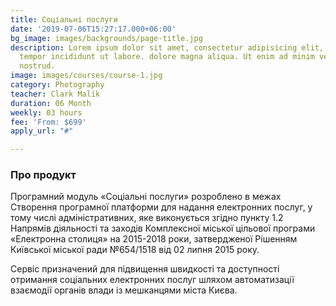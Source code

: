 ```yaml
---
title: Соціальні послуги
date: '2019-07-06T15:27:17.000+06:00'
bg_image: images/backgrounds/page-title.jpg
description: Lorem ipsum dolor sit amet, consectetur adipisicing elit, sed do eiusmod
  tempor incididunt ut labore. dolore magna aliqua. Ut enim ad minim veniam, quis
  nostrud.
image: images/courses/course-1.jpg
category: Photography
teacher: Clark Malik
duration: 06 Month
weekly: 03 hours
fee: 'From: $699'
apply_url: "#"

---
```

### Про продукт

Програмний модуль «Соціальні послуги» розроблено в межах Створення програмної платформи для надання електронних послуг, у тому числі адміністративних, яке виконується згідно пункту 1.2 Напрямів діяльності та заходів Комплексної міської цільової програми «Електронна столиця» на 2015-2018 роки, затвердженої Рішенням Київської міської ради №654/1518 від 02 липня 2015 року.

Сервіс призначений для підвищення швидкості та доступності отримання соціальних електронних послуг шляхом автоматизації взаємодії органів влади із мешканцями міста Києва.</p>
